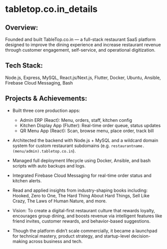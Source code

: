 # tabletop.co.in_details

## Overview:
Founded and built TableTop.co.in — a full-stack restaurant SaaS platform designed to improve the dining experience and increase restaurant revenue through customer engagement, self-service, and operational digitization.

## Tech Stack:
Node.js, Express, MySQL, React.js/Next.js, Flutter, Docker, Ubuntu, Ansible, Firebase Cloud Messaging, Bash


## Projects & Achievements:

- Built three core production apps:

  - Admin ERP (React): Menu, orders, staff, kitchen config
  - Kitchen Display App (Flutter): Real-time order queue, status updates
  - QR Menu App (React): Scan, browse menu, place order, track bill
- Architected the backend with Node.js + MySQL and a wildcard domain system for custom restaurant subdomains (e.g. `restaurantname.(menu/admin).tabletop.co.in`).
- Managed full deployment lifecycle using Docker, Ansible, and bash scripts with auto backups and logs.
- Integrated Firebase Cloud Messaging for real-time order status and kitchen alerts.
- Read and applied insights from industry-shaping books including:
  Hooked, Zero to One, The Hard Thing About Hard Things, Sell Like Crazy, The Laws of Human Nature, and more.
- Vision: To create a digital-first restaurant culture that rewards loyalty, encourages group dining, and boosts revenue via intelligent features like friend invites, customer rewards, and behavior-based suggestions.
- Though the platform didn’t scale commercially, it became a launchpad for technical mastery, product strategy, and startup-level decision-making across business and tech.
